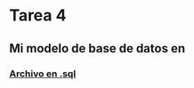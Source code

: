# Tarea 4

## Mi modelo de base de datos en 

### [Archivo en .sql](https://github.com/gvalexis/cagv_mcd/blob/main/Clase%201/archivos/Tarea_4.sql)

